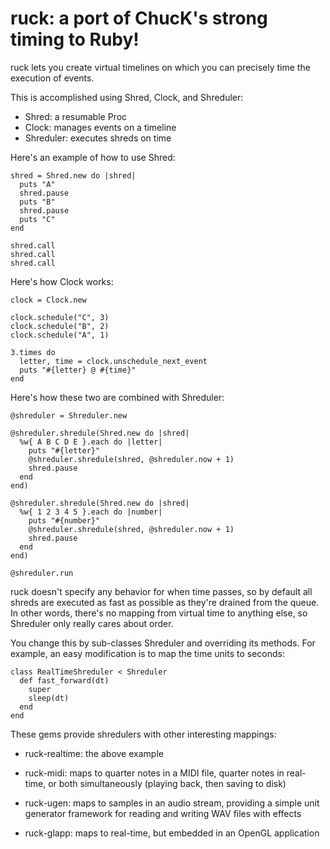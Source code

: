 # ruck: a port of ChucK's strong timing to Ruby!

ruck lets you create virtual timelines on which you can
precisely time the execution of events.

This is accomplished using Shred, Clock, and Shreduler:

- Shred: a resumable Proc
- Clock: manages events on a timeline
- Shreduler: executes shreds on time

Here's an example of how to use Shred:

    shred = Shred.new do |shred|
      puts "A"
      shred.pause
      puts "B"
      shred.pause
      puts "C"
    end
    
    shred.call
    shred.call
    shred.call

Here's how Clock works:

    clock = Clock.new
    
    clock.schedule("C", 3)
    clock.schedule("B", 2)
    clock.schedule("A", 1)
    
    3.times do
      letter, time = clock.unschedule_next_event
      puts "#{letter} @ #{time}"
    end

Here's how these two are combined with Shreduler:

    @shreduler = Shreduler.new
    
    @shreduler.shredule(Shred.new do |shred|
      %w{ A B C D E }.each do |letter|
        puts "#{letter}"
        @shreduler.shredule(shred, @shreduler.now + 1)
        shred.pause
      end
    end)
    
    @shreduler.shredule(Shred.new do |shred|
      %w{ 1 2 3 4 5 }.each do |number|
        puts "#{number}"
        @shreduler.shredule(shred, @shreduler.now + 1)
        shred.pause
      end
    end)
    
    @shreduler.run

ruck doesn't specify any behavior for when time passes,
so by default all shreds are executed as fast as possible
as they're drained from the queue. In other words, there's
no mapping from virtual time to anything else, so Shreduler
only really cares about order.

You change this by sub-classes Shreduler and overriding its
methods. For example, an easy modification is to map the
time units to seconds:

    class RealTimeShreduler < Shreduler
      def fast_forward(dt)
        super
        sleep(dt)
      end
    end

These gems provide shredulers with other interesting mappings:

- ruck-realtime: the above example

- ruck-midi: maps to quarter notes in a MIDI file, quarter
  notes in real-time, or both simultaneously (playing back,
  then saving to disk)

- ruck-ugen: maps to samples in an audio stream, providing a
  simple unit generator framework for reading and writing WAV
  files with effects

- ruck-glapp: maps to real-time, but embedded in an OpenGL
  application
